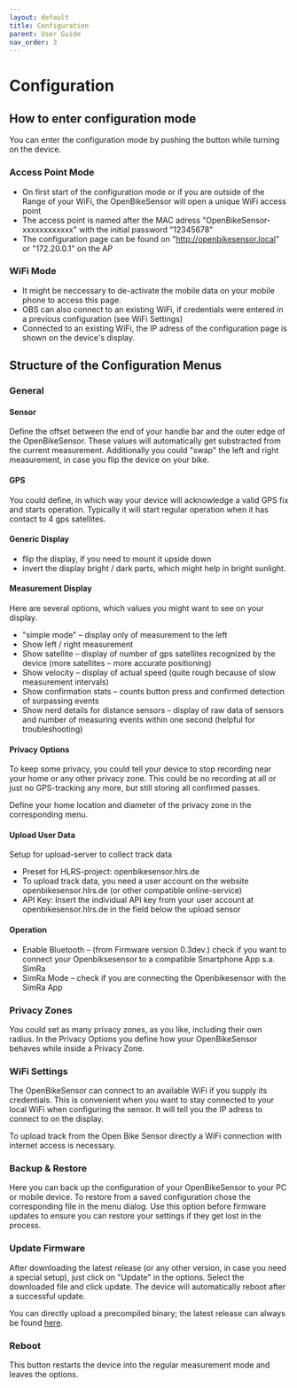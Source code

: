 ```yaml
---
layout: default
title: Configuration
parent: User Guide
nav_order: 3
---
```


# Configuration

## How to enter configuration mode

You can enter the configuration mode by pushing the button while turning on the
device. 

### Access Point Mode

- On first start of the configuration mode or if you are outside of the Range of your WiFi, the OpenBikeSensor will open a unique WiFi access point 
- The access point is named after the MAC adress "OpenBikeSensor-xxxxxxxxxxxx" with the initial password "12345678" 
- The configuration page can be found on "http://openbikesensor.local" or "172.20.0.1" on the AP 

### WiFi Mode
- It might be neccessary to de-activate the mobile data on your mobile phone to access this page.  
- OBS can also connect to an existing WiFi, if credentials were entered in a previous configuration (see WiFi Settings) 
- Connected to an existing WiFi, the IP adress of the configuration page is shown on the device's display. 

## Structure of the Configuration Menus

### General

#### Sensor

Define the offset between the end of your handle bar and the outer edge of the OpenBikeSensor. These values will automatically get substracted from the current measurement. Additionally you could "swap" the left and right measurement, in case you flip the device on your bike.

#### GPS

You could define, in which way your device will acknowledge a valid GPS fix and starts operation. Typically it will start regular operation when it has contact to 4 gps satellites.

#### Generic Display

- flip the display, if you need to mount it upside down 
- invert the display bright / dark parts, which might help in bright sunlight.

#### Measurement Display

Here are several options, which values you might want to see on your display. 
- "simple mode" – display only of measurement to the left
- Show left / right measurement
- Show satellite – display of number of gps satellites recognized by the device
  (more satellites – more accurate positioning)
- Show velocity – display of actual speed (quite rough because of slow
  measurement intervals)
- Show confirmation stats – counts button press and confirmed detection of
  surpassing events 
- Show nerd details for distance sensors – display of raw data of sensors and
  number of measuring events within one second (helpful for troubleshooting)

#### Privacy Options

To keep some privacy, you could tell your device to stop recording near your
home or any other privacy zone. This could be no recording at all or just no
GPS-tracking any more, but still storing all confirmed passes.

Define your home location and diameter of the privacy zone in the corresponding menu.

#### Upload User Data

Setup for upload-server to collect track data
- Preset for HLRS-project: openbikesensor.hlrs.de
- To upload track data, you need a user account on the website openbikesensor.hlrs.de (or other compatible online-service) 
- API Key: Insert the individual API key from your user account at openbikesensor.hlrs.de in the field below the upload sensor

#### Operation

- Enable Bluetooth – (from Firmware version 0.3dev.) check if you want to
  connect your Openbiksesensor to a compatible Smartphone App s.a. SimRa
- SimRa Mode – check if you are connecting the Openbikesensor with the SimRa
  App

### Privacy Zones

You could set as many privacy zones, as you like, including their own radius.
In the Privacy Options you define how your OpenBikeSensor behaves while inside
a Privacy Zone.

### WiFi Settings

The OpenBikeSensor can connect to an available WiFi if you supply its
credentials. This is convenient when you want to stay connected to your local
WiFi when configuring the sensor. It will tell you the IP adress to connect to
on the display.

To upload track from the Open Bike Sensor directly a WiFi connection with
internet access is necessary.

### Backup & Restore

Here you can back up the configuration of your OpenBikeSensor to your PC or
mobile device. To restore from a saved configuration chose the corresponding
file in the menu dialog. Use this option before firmware updates to ensure you
can restore your settings if they get lost in the process.

### Update Firmware

After downloading the latest release (or any other version, in case you need a
special setup), just click on "Update" in the options. Select the downloaded
file and click update. The device will automatically reboot after a successful
update.

You can directly upload a precompiled binary; the latest release can always be
found
[here](https://github.com/openbikesensor/OpenBikeSensorFirmware/releases).

### Reboot

This button restarts the device into the regular measurement mode and leaves
the options.
